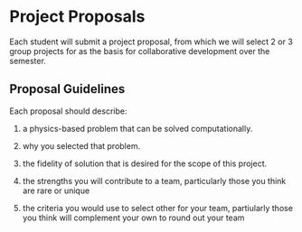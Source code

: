 # Project Proposals

Each student will submit a project proposal, from which we will select 2 or 3
group projects for as the basis for collaborative development over the
semester.

## Proposal Guidelines

Each proposal should describe:

1. a physics-based problem that can be solved computationally.

1. why you selected that problem.

1. the fidelity of solution that is desired for the scope of this project.

1. the strengths you will contribute to a team, particularly those you think
   are rare or unique

1. the criteria you would use to select other for your team, partiularly those
   you think will complement your own to round out your team

